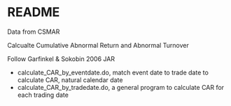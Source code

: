 # README

Data from CSMAR

Calcualte Cumulative Abnormal Return and Abnormal Turnover

Follow Garfinkel & Sokobin 2006 JAR

- calculate_CAR_by_eventdate.do, match event date to trade date to calculate CAR, natural calendar date
- calculate_CAR_by_tradedate.do, a general program to calculate CAR for each trading date
